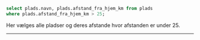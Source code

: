 
``` SQL
select plads.navn, plads.afstand_fra_hjem_km from plads
where plads.afstand_fra_hjem_km > 25;
```
Her vælges alle pladser og deres afstande hvor afstanden er under 25.

***
